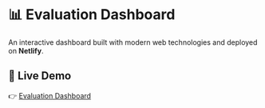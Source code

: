 # 📊 Evaluation Dashboard

An interactive dashboard built with modern web technologies and deployed on **Netlify**.

## 🚀 Live Demo
👉 [Evaluation Dashboard](https://evaluation4297.netlify.app/)
